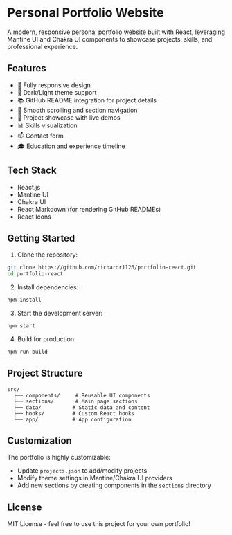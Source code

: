 # Personal Portfolio Website

A modern, responsive personal portfolio website built with React, leveraging Mantine UI and Chakra UI components to showcase projects, skills, and professional experience.

## Features

- 📱 Fully responsive design
- 🎨 Dark/Light theme support
- 📚 GitHub README integration for project details
- 🎯 Smooth scrolling and section navigation
- 💼 Project showcase with live demos
- 📊 Skills visualization
- 📫 Contact form
- 🎓 Education and experience timeline

## Tech Stack

- React.js
- Mantine UI
- Chakra UI
- React Markdown (for rendering GitHub READMEs)
- React Icons

## Getting Started

1. Clone the repository:
```bash
git clone https://github.com/richardr1126/portfolio-react.git
cd portfolio-react
```

2. Install dependencies:
```bash
npm install
```

3. Start the development server:
```bash
npm start
```

4. Build for production:
```bash
npm run build
```

## Project Structure

```
src/
  ├── components/     # Reusable UI components
  ├── sections/       # Main page sections
  ├── data/          # Static data and content
  ├── hooks/         # Custom React hooks
  └── app/           # App configuration
```

## Customization

The portfolio is highly customizable:
- Update `projects.json` to add/modify projects
- Modify theme settings in Mantine/Chakra UI providers
- Add new sections by creating components in the `sections` directory

## License

MIT License - feel free to use this project for your own portfolio!